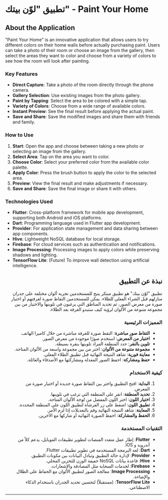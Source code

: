 # تطبيق "لوّن بيتك" - Paint Your Home
<div dir="ltr">

## About the Application

"Paint Your Home" is an innovative application that allows users to try different colors on their home walls before actually purchasing paint. Users can take a photo of their room or choose an image from the gallery, then select the areas they want to color and choose from a variety of colors to see how the room will look after painting.

### Key Features

- **Direct Capture**: Take a photo of the room directly through the phone camera.
- **Gallery Selection**: Use existing images from the photo gallery.
- **Paint by Tapping**: Select the area to be colored with a simple tap.
- **Variety of Colors**: Choose from a wide range of available colors.
- **Instant Preview**: See the final result before applying the actual paint.
- **Save and Share**: Save the modified images and share them with friends and family.

### How to Use

1. **Start**: Open the app and choose between taking a new photo or selecting an image from the gallery.
2. **Select Area**: Tap on the area you want to color.
3. **Choose Color**: Select your preferred color from the available color palette.
4. **Apply Color**: Press the brush button to apply the color to the selected area.
5. **Preview**: View the final result and make adjustments if necessary.
6. **Save and Share**: Save the final image or share it with others.

### Technologies Used

- **Flutter**: Cross-platform framework for mobile app development, supporting both Android and iOS platforms.
- **Dart**: Programming language used in Flutter app development.
- **Provider**: For application state management and data sharing between app components.
- **Hive**: Lightweight NoSQL database for local storage.
- **Firebase**: For cloud services such as authentication and notifications.
- **Image Processing**: Processing images to apply colors while preserving shadows and lighting.
- **TensorFlow Lite**: (Future) To improve wall detection using artificial intelligence.

</div>
<div dir="rtl">

## نبذة عن التطبيق

تطبيق "لوّن بيتك" هو تطبيق مبتكر يتيح للمستخدمين تجربة ألوان مختلفة على جدران منازلهم قبل الشراء الفعلي للطلاء. يمكن للمستخدمين التقاط صورة لغرفتهم أو اختيار صورة من معرض الصور، ثم تحديد المناطق التي يرغبون في تلوينها والاختيار من بين مجموعة متنوعة من الألوان لرؤية كيف ستبدو الغرفة بعد الطلاء.

### المميزات الرئيسية

- **التقاط صور مباشرة**: التقط صورة للغرفة مباشرة من خلال كاميرا الهاتف.
- **اختيار من المعرض**: استخدم صورًا موجودة من معرض الصور.
- **تلوين بالنقر**: حدد المنطقة المراد تلوينها بنقرة بسيطة.
- **مجموعة متنوعة من الألوان**: اختر من بين مجموعة واسعة من الألوان المتاحة.
- **معاينة فورية**: شاهد النتيجة النهائية قبل تطبيق الطلاء الفعلي.
- **حفظ ومشاركة**: احفظ الصور المعدلة ومشاركتها مع الأصدقاء والعائلة.

### كيفية الاستخدام

1. **البداية**: افتح التطبيق واختر بين التقاط صورة جديدة أو اختيار صورة من المعرض.
2. **تحديد المنطقة**: انقر على المنطقة التي ترغب في تلوينها.
3. **اختيار اللون**: اختر اللون المفضل من لوحة الألوان المتاحة.
4. **تطبيق اللون**: اضغط على زر الفرشاة لتطبيق اللون على المنطقة المحددة.
5. **المعاينة**: شاهد النتيجة النهائية وقم بالتعديلات إذا لزم الأمر.
6. **الحفظ والمشاركة**: احفظ الصورة النهائية أو شاركها مع الآخرين.

### التقنيات المستخدمة

- **Flutter**: إطار عمل متعدد المنصات لتطوير تطبيقات الموبايل، يدعم كلاً من أندرويد و iOS.
- **Dart**: لغة البرمجة المستخدمة في تطوير تطبيقات Flutter.
- **Provider**: لإدارة حالة التطبيق وتبادل البيانات بين مكونات التطبيق.
- **Hive**: قاعدة بيانات NoSQL خفيفة الوزن للتخزين المحلي.
- **Firebase**: لخدمات السحابة مثل المصادقة والإشعارات.
- **Image Processing**: معالجة الصور لتطبيق الألوان مع الحفاظ على الظلال والإضاءة.
- **TensorFlow Lite**: (مستقبلاً) لتحسين تحديد الجدران باستخدام الذكاء الاصطناعي.

</div>

---



